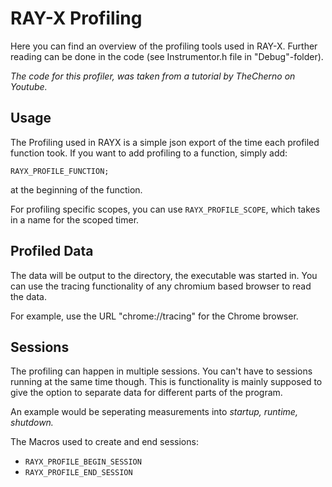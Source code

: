 # RAY-X Profiling

Here you can find an overview of the profiling tools used in RAY-X. Further reading can be done in the code (see Instrumentor.h file in "Debug"-folder).

_The code for this profiler, was taken from a tutorial by TheCherno on Youtube._

## Usage

The Profiling used in RAYX is a simple json export of the time each profiled function took. If you want to add profiling to a function, simply add:

`RAYX_PROFILE_FUNCTION;`

at the beginning of the function. 

For profiling specific scopes, you can use `RAYX_PROFILE_SCOPE`, which takes in a name for the scoped timer. 

## Profiled Data

The data will be output to the directory, the executable was started in. You can use the tracing functionality of any chromium based browser to read the data.

For example, use the URL "chrome://tracing" for the Chrome browser.

## Sessions

The profiling can happen in multiple sessions. You can't have to sessions running at the same time though. This is functionality is mainly supposed to give the option to separate data for different parts of the program. 

An example would be seperating measurements into _startup, runtime, shutdown._ 

The Macros used to create and end sessions:

* `RAYX_PROFILE_BEGIN_SESSION`
* `RAYX_PROFILE_END_SESSION` 